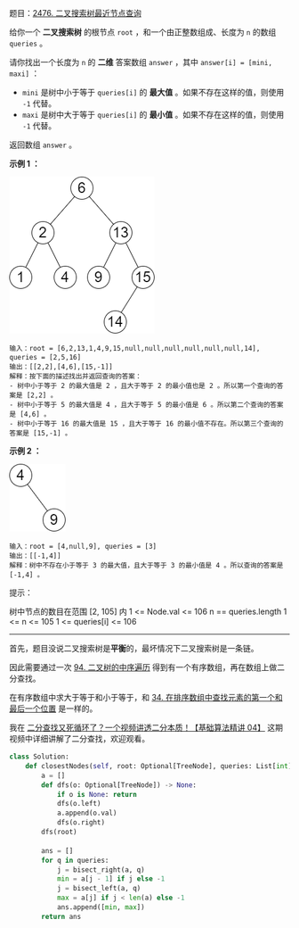 题目：[2476. 二叉搜索树最近节点查询](https://leetcode.cn/problems/closest-nodes-queries-in-a-binary-search-tree/)

给你一个 **二叉搜索树** 的根节点 `root` ，和一个由正整数组成、长度为 `n` 的数组 `queries` 。

请你找出一个长度为 `n` 的 **二维** 答案数组 `answer` ，其中 `answer[i] = [mini, maxi]` ：

- `mini` 是树中小于等于 `queries[i]` 的 **最大值** 。如果不存在这样的值，则使用 `-1` 代替。
- `maxi` 是树中大于等于 `queries[i]` 的 **最小值** 。如果不存在这样的值，则使用 `-1` 代替。

返回数组 `answer` 。

**示例 1 ：**

![img](../../img/bstreeedrawioo.png)

```
输入：root = [6,2,13,1,4,9,15,null,null,null,null,null,null,14], queries = [2,5,16]
输出：[[2,2],[4,6],[15,-1]]
解释：按下面的描述找出并返回查询的答案：
- 树中小于等于 2 的最大值是 2 ，且大于等于 2 的最小值也是 2 。所以第一个查询的答案是 [2,2] 。
- 树中小于等于 5 的最大值是 4 ，且大于等于 5 的最小值是 6 。所以第二个查询的答案是 [4,6] 。
- 树中小于等于 16 的最大值是 15 ，且大于等于 16 的最小值不存在。所以第三个查询的答案是 [15,-1] 。
```

**示例 2 ：**

![img](../../img/bstttreee.png)

```
输入：root = [4,null,9], queries = [3]
输出：[[-1,4]]
解释：树中不存在小于等于 3 的最大值，且大于等于 3 的最小值是 4 。所以查询的答案是 [-1,4] 。
```

提示：

树中节点的数目在范围 [2, 105] 内
1 <= Node.val <= 106
n == queries.length
1 <= n <= 105
1 <= queries[i] <= 106

---

首先，题目没说二叉搜索树是**平衡**的，最坏情况下二叉搜索树是一条链。

因此需要通过一次 [94. 二叉树的中序遍历](https://leetcode.cn/problems/binary-tree-inorder-traversal/) 得到有一个有序数组，再在数组上做二分查找。

在有序数组中求大于等于和小于等于，和 [34. 在排序数组中查找元素的第一个和最后一个位置](https://leetcode.cn/problems/find-first-and-last-position-of-element-in-sorted-array/) 是一样的。

我在 [二分查找又死循环了？一个视频讲透二分本质！【基础算法精讲 04】](https://leetcode.cn/link/?target=https://www.bilibili.com/video/BV1AP41137w7/) 这期视频中详细讲解了二分查找，欢迎观看。

```python
class Solution:
    def closestNodes(self, root: Optional[TreeNode], queries: List[int]) -> List[List[int]]:
        a = []
        def dfs(o: Optional[TreeNode]) -> None:
            if o is None: return
            dfs(o.left)
            a.append(o.val)
            dfs(o.right)
        dfs(root)

        ans = []
        for q in queries:
            j = bisect_right(a, q)
            min = a[j - 1] if j else -1
            j = bisect_left(a, q)
            max = a[j] if j < len(a) else -1
            ans.append([min, max])
        return ans
```

